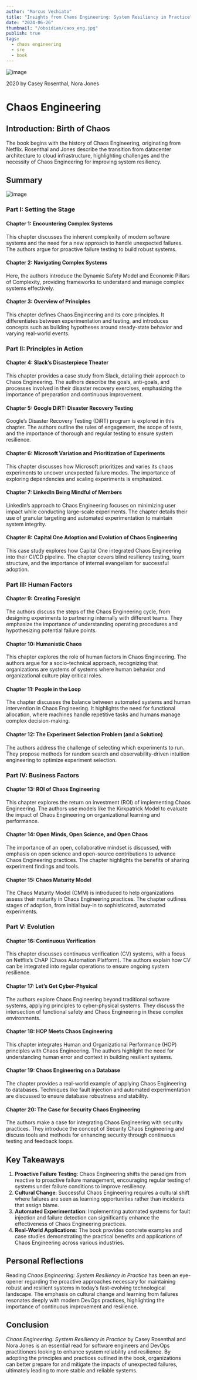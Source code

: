 ```yaml
---
author: "Marcus Vechiato"
title: "Insights from Chaos Engineering: System Resiliency in Practice"
date: "2024-06-26"
thumbnail: "/obsidian/caos_eng.jpg"
publish: true
tags: 
  - chaos engineering
  - sre
  - book
--- 
```


![image](/obsidian/caos_eng.jpg)

2020 by Casey Rosenthal, Nora Jones

# Chaos Engineering

## Introduction: Birth of Chaos

The book begins with the history of Chaos Engineering, originating from Netflix. Rosenthal and Jones describe the transition from datacenter architecture to cloud infrastructure, highlighting challenges and the necessity of Chaos Engineering for improving system resiliency.

## Summary 
![image](/obsidian/mindmap_chaos_eng.png)
### Part I: Setting the Stage

#### Chapter 1: Encountering Complex Systems

This chapter discusses the inherent complexity of modern software systems and the need for a new approach to handle unexpected failures. The authors argue for proactive failure testing to build robust systems.

#### Chapter 2: Navigating Complex Systems

Here, the authors introduce the Dynamic Safety Model and Economic Pillars of Complexity, providing frameworks to understand and manage complex systems effectively.

#### Chapter 3: Overview of Principles

This chapter defines Chaos Engineering and its core principles. It differentiates between experimentation and testing, and introduces concepts such as building hypotheses around steady-state behavior and varying real-world events.

### Part II: Principles in Action

#### Chapter 4: Slack’s Disasterpiece Theater

This chapter provides a case study from Slack, detailing their approach to Chaos Engineering. The authors describe the goals, anti-goals, and processes involved in their disaster recovery exercises, emphasizing the importance of preparation and continuous improvement.

#### Chapter 5: Google DiRT: Disaster Recovery Testing

Google’s Disaster Recovery Testing (DiRT) program is explored in this chapter. The authors outline the rules of engagement, the scope of tests, and the importance of thorough and regular testing to ensure system resilience.

#### Chapter 6: Microsoft Variation and Prioritization of Experiments

This chapter discusses how Microsoft prioritizes and varies its chaos experiments to uncover unexpected failure modes. The importance of exploring dependencies and scaling experiments is emphasized.

#### Chapter 7: LinkedIn Being Mindful of Members

LinkedIn’s approach to Chaos Engineering focuses on minimizing user impact while conducting large-scale experiments. The chapter details their use of granular targeting and automated experimentation to maintain system integrity.

#### Chapter 8: Capital One Adoption and Evolution of Chaos Engineering

This case study explores how Capital One integrated Chaos Engineering into their CI/CD pipeline. The chapter covers blind resiliency testing, team structure, and the importance of internal evangelism for successful adoption.

### Part III: Human Factors

#### Chapter 9: Creating Foresight

The authors discuss the steps of the Chaos Engineering cycle, from designing experiments to partnering internally with different teams. They emphasize the importance of understanding operating procedures and hypothesizing potential failure points.

#### Chapter 10: Humanistic Chaos

This chapter explores the role of human factors in Chaos Engineering. The authors argue for a socio-technical approach, recognizing that organizations are systems of systems where human behavior and organizational culture play critical roles.

#### Chapter 11: People in the Loop

The chapter discusses the balance between automated systems and human intervention in Chaos Engineering. It highlights the need for functional allocation, where machines handle repetitive tasks and humans manage complex decision-making.

#### Chapter 12: The Experiment Selection Problem (and a Solution)

The authors address the challenge of selecting which experiments to run. They propose methods for random search and observability-driven intuition engineering to optimize experiment selection.

### Part IV: Business Factors

#### Chapter 13: ROI of Chaos Engineering

This chapter explores the return on investment (ROI) of implementing Chaos Engineering. The authors use models like the Kirkpatrick Model to evaluate the impact of Chaos Engineering on organizational learning and performance.

#### Chapter 14: Open Minds, Open Science, and Open Chaos

The importance of an open, collaborative mindset is discussed, with emphasis on open science and open-source contributions to advance Chaos Engineering practices. The chapter highlights the benefits of sharing experiment findings and tools.

#### Chapter 15: Chaos Maturity Model

The Chaos Maturity Model (CMM) is introduced to help organizations assess their maturity in Chaos Engineering practices. The chapter outlines stages of adoption, from initial buy-in to sophisticated, automated experiments.

### Part V: Evolution

#### Chapter 16: Continuous Verification

This chapter discusses continuous verification (CV) systems, with a focus on Netflix’s ChAP (Chaos Automation Platform). The authors explain how CV can be integrated into regular operations to ensure ongoing system resilience.

#### Chapter 17: Let’s Get Cyber-Physical

The authors explore Chaos Engineering beyond traditional software systems, applying principles to cyber-physical systems. They discuss the intersection of functional safety and Chaos Engineering in these complex environments.

#### Chapter 18: HOP Meets Chaos Engineering

This chapter integrates Human and Organizational Performance (HOP) principles with Chaos Engineering. The authors highlight the need for understanding human error and context in building resilient systems.

#### Chapter 19: Chaos Engineering on a Database

The chapter provides a real-world example of applying Chaos Engineering to databases. Techniques like fault injection and automated experimentation are discussed to ensure database robustness and stability.

#### Chapter 20: The Case for Security Chaos Engineering

The authors make a case for integrating Chaos Engineering with security practices. They introduce the concept of Security Chaos Engineering and discuss tools and methods for enhancing security through continuous testing and feedback loops.

## Key Takeaways

1. **Proactive Failure Testing**: Chaos Engineering shifts the paradigm from reactive to proactive failure management, encouraging regular testing of systems under failure conditions to improve resiliency.
2. **Cultural Change**: Successful Chaos Engineering requires a cultural shift where failures are seen as learning opportunities rather than incidents that assign blame.
3. **Automated Experimentation**: Implementing automated systems for fault injection and failure detection can significantly enhance the effectiveness of Chaos Engineering practices.
4. **Real-World Applications**: The book provides concrete examples and case studies demonstrating the practical benefits and applications of Chaos Engineering across various industries.

## Personal Reflections

Reading *Chaos Engineering: System Resiliency in Practice* has been an eye-opener regarding the proactive approaches necessary for maintaining robust and resilient systems in today’s fast-evolving technological landscape. The emphasis on cultural change and learning from failures resonates deeply with modern DevOps practices, highlighting the importance of continuous improvement and resilience.

## Conclusion

*Chaos Engineering: System Resiliency in Practice* by Casey Rosenthal and Nora Jones is an essential read for software engineers and DevOps practitioners looking to enhance system reliability and resilience. By adopting the principles and practices outlined in the book, organizations can better prepare for and mitigate the impacts of unexpected failures, ultimately leading to more stable and reliable systems.
